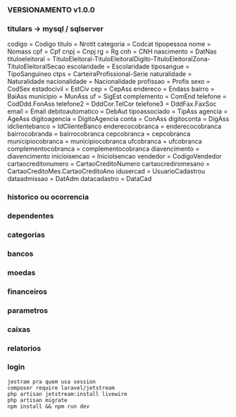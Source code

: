 ### VERSIONAMENTO v1.0.0
### titulars -> mysql / sqlserver
codigo = Codigo
titulo = Nrotit
categoria = Codcat
tipopessoa
nome = Nomass
cpf = Cpf
cnpj = Cnpj
rg = Rg
cnh = CNH
nascimento = DatNas
tituloeleitoral = TituloEleitoral-TituloEleitoralDigito-TituloEleitoralZona-TituloEleitoralSecao
escolaridade = Escolaridade
tiposangue = TipoSanguineo
ctps = CarteiraProfissional-Serie
naturalidade = Naturalidade
nacionalidade = Nacionalidade
profissao = Profis
sexo = CodSex
estadocivil = EstCiv
cep = CepAss
endereco = Endass
bairro = BaiAss
municipio = MunAss
uf = SigEst
complemento = ComEnd
telefone = CodDdd.FonAss
telefone2 = DddCor.TelCor
telefone3 = DddFax.FaxSoc
email = Email
debitoautomatico = DebAut
tipoassociado = TipAss
agencia = AgeAss
digitoagencia = DigitoAgencia
conta = ConAss
digitoconta = DigAss
idclientebanco = IdClienteBanco
enderecocobranca = enderecocobranca
bairrocobranda = bairrocobranca
cepcobranca = cepcobranca
municipiocobranca = municipiocobranca
ufcobranca = ufcobranca
complementocobranca = complementocobranca
diavencimento = diavencimento
inicioisencao = InicioIsencao
vendedor = CodigoVendedor
cartaocreditonumero = CartaoCreditoNumero
cartaocrediromesano = CartaoCreditoMes.CartaoCreditoAno
idusercad = UsuarioCadastrou
dataadmissao = DatAdm
datacadastro = DataCad

### historico ou ocorrencia

### dependentes

### categorias

### bancos

### moedas

### financeiros

### parametros

### caixas

### relatorios

### login
    jestram pra quem usa session
    composer require laravel/jetstream
    php artisan jetstream:install livewire
    php artisan migrate
    npm install && npm run dev
